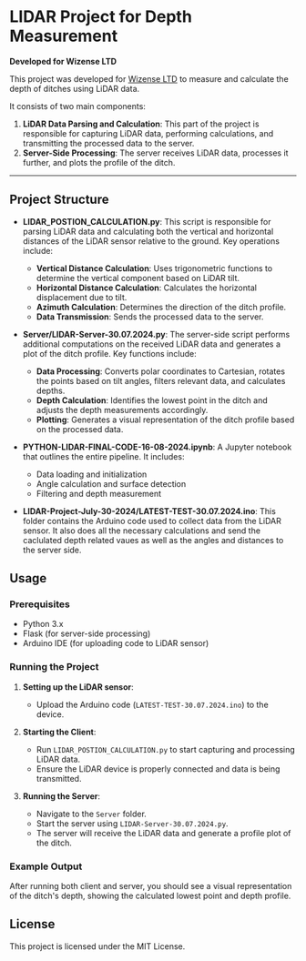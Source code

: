 
# LIDAR Project for Depth Measurement
**Developed for Wizense LTD**

This project was developed for [Wizense LTD](https://wizense.com/) to measure and calculate the depth of ditches using LiDAR data.

It consists of two main components:

1. **LiDAR Data Parsing and Calculation**: This part of the project is responsible for capturing LiDAR data, performing calculations, and transmitting the processed data to the server.
2. **Server-Side Processing**: The server receives LiDAR data, processes it further, and plots the profile of the ditch.

---

## Project Structure

- **LIDAR_POSTION_CALCULATION.py**: This script is responsible for parsing LiDAR data and calculating both the vertical and horizontal distances of the LiDAR sensor relative to the ground. Key operations include:
  - **Vertical Distance Calculation**: Uses trigonometric functions to determine the vertical component based on LiDAR tilt.
  - **Horizontal Distance Calculation**: Calculates the horizontal displacement due to tilt.
  - **Azimuth Calculation**: Determines the direction of the ditch profile.
  - **Data Transmission**: Sends the processed data to the server.

- **Server/LIDAR-Server-30.07.2024.py**: The server-side script performs additional computations on the received LiDAR data and generates a plot of the ditch profile. Key functions include:
  - **Data Processing**: Converts polar coordinates to Cartesian, rotates the points based on tilt angles, filters relevant data, and calculates depths.
  - **Depth Calculation**: Identifies the lowest point in the ditch and adjusts the depth measurements accordingly.
  - **Plotting**: Generates a visual representation of the ditch profile based on the processed data.

- **PYTHON-LIDAR-FINAL-CODE-16-08-2024.ipynb**: A Jupyter notebook that outlines the entire pipeline. It includes:
  - Data loading and initialization
  - Angle calculation and surface detection
  - Filtering and depth measurement

- **LIDAR-Project-July-30-2024/LATEST-TEST-30.07.2024.ino**: This folder contains the Arduino code used to collect data from the LiDAR sensor. It also does all the necessary calculations and send the caclulated depth related vaues as well as the angles and distances  to the server side.

## Usage

### Prerequisites

- Python 3.x
- Flask (for server-side processing)
- Arduino IDE (for uploading code to LiDAR sensor)

### Running the Project

1. **Setting up the LiDAR sensor**:
   - Upload the Arduino code (`LATEST-TEST-30.07.2024.ino`) to the device.

2. **Starting the Client**:
   - Run `LIDAR_POSTION_CALCULATION.py` to start capturing and processing LiDAR data.
   - Ensure the LiDAR device is properly connected and data is being transmitted.

3. **Running the Server**:
   - Navigate to the `Server` folder.
   - Start the server using `LIDAR-Server-30.07.2024.py`.
   - The server will receive the LiDAR data and generate a profile plot of the ditch.

### Example Output

After running both client and server, you should see a visual representation of the ditch's depth, showing the calculated lowest point and depth profile.

## License

This project is licensed under the MIT License.

